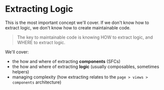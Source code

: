 # Extracting Logic
This is the most important concept we'll cover. If we don't know how to extract logic, we don't know how to create maintainable code.

> The key to maintainable code is knowing HOW to extract logic, and WHERE to extract logic.

We'll cover:
- the how and where of extracting **components** (SFCs)
- the how and where of extracting **logic** (usually composables, sometimes helpers)
- managing complexity (how extracting relates to the `page > views > components` architecture)